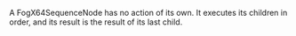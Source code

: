 A FogX64SequenceNode has no action of its own. It executes its children in order, and its result is the result of its last child.